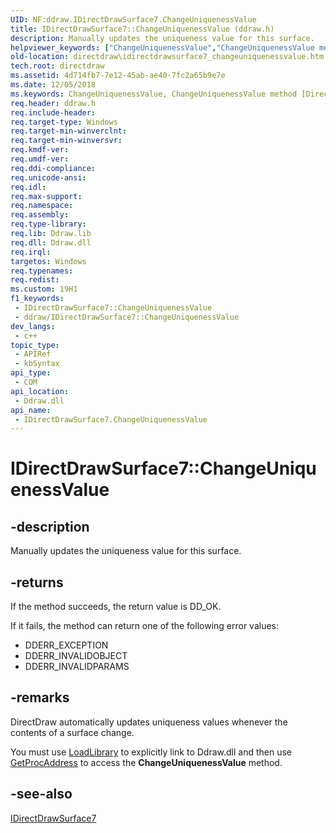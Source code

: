```yaml
---
UID: NF:ddraw.IDirectDrawSurface7.ChangeUniquenessValue
title: IDirectDrawSurface7::ChangeUniquenessValue (ddraw.h)
description: Manually updates the uniqueness value for this surface.
helpviewer_keywords: ["ChangeUniquenessValue","ChangeUniquenessValue method [DirectDraw]","ChangeUniquenessValue method [DirectDraw]","IDirectDrawSurface7 interface","IDirectDrawSurface7 interface [DirectDraw]","ChangeUniquenessValue method","IDirectDrawSurface7.ChangeUniquenessValue","IDirectDrawSurface7::ChangeUniquenessValue","ddraw/IDirectDrawSurface7::ChangeUniquenessValue","directdraw.idirectdrawsurface7_changeuniquenessvalue"]
old-location: directdraw\idirectdrawsurface7_changeuniquenessvalue.htm
tech.root: directdraw
ms.assetid: 4d714fb7-7e12-45ab-ae40-7fc2a65b9e7e
ms.date: 12/05/2018
ms.keywords: ChangeUniquenessValue, ChangeUniquenessValue method [DirectDraw], ChangeUniquenessValue method [DirectDraw],IDirectDrawSurface7 interface, IDirectDrawSurface7 interface [DirectDraw],ChangeUniquenessValue method, IDirectDrawSurface7.ChangeUniquenessValue, IDirectDrawSurface7::ChangeUniquenessValue, ddraw/IDirectDrawSurface7::ChangeUniquenessValue, directdraw.idirectdrawsurface7_changeuniquenessvalue
req.header: ddraw.h
req.include-header: 
req.target-type: Windows
req.target-min-winverclnt: 
req.target-min-winversvr: 
req.kmdf-ver: 
req.umdf-ver: 
req.ddi-compliance: 
req.unicode-ansi: 
req.idl: 
req.max-support: 
req.namespace: 
req.assembly: 
req.type-library: 
req.lib: Ddraw.lib
req.dll: Ddraw.dll
req.irql: 
targetos: Windows
req.typenames: 
req.redist: 
ms.custom: 19H1
f1_keywords:
 - IDirectDrawSurface7::ChangeUniquenessValue
 - ddraw/IDirectDrawSurface7::ChangeUniquenessValue
dev_langs:
 - c++
topic_type:
 - APIRef
 - kbSyntax
api_type:
 - COM
api_location:
 - Ddraw.dll
api_name:
 - IDirectDrawSurface7.ChangeUniquenessValue
---
```


# IDirectDrawSurface7::ChangeUniquenessValue


## -description

Manually updates the uniqueness value for this surface.



## -returns

If the method succeeds, the return value is DD_OK.



If it fails, the method can return one of the following error values:

<ul>
<li>DDERR_EXCEPTION</li>
<li>DDERR_INVALIDOBJECT</li>
<li>DDERR_INVALIDPARAMS</li>
</ul>

## -remarks

DirectDraw automatically updates uniqueness values whenever the contents of a surface change.

You must use <a href="/windows/desktop/api/libloaderapi/nf-libloaderapi-loadlibrarya">LoadLibrary</a> to explicitly link to Ddraw.dll and then use <a href="/windows/desktop/api/libloaderapi/nf-libloaderapi-getprocaddress">GetProcAddress</a> to access the <b>ChangeUniquenessValue</b> method.

## -see-also

<a href="/windows/desktop/api/ddraw/nn-ddraw-idirectdrawsurface7">IDirectDrawSurface7</a>
